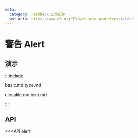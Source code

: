 ```yaml
---
meta:
  category: Feedback 反馈组件
  wai-aria: https://www.w3.org/TR/wai-aria-practices/#alert
---
```


# 警告 Alert

## 演示

:::include

basic.md type.md

closable.md icon.md

:::

## API

<<<API alert